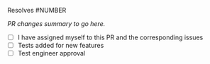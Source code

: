 Resolves #NUMBER

_PR changes summary to go here._

- [ ] I have assigned myself to this PR and the corresponding issues
- [ ] Tests added for new features
- [ ] Test engineer approval

